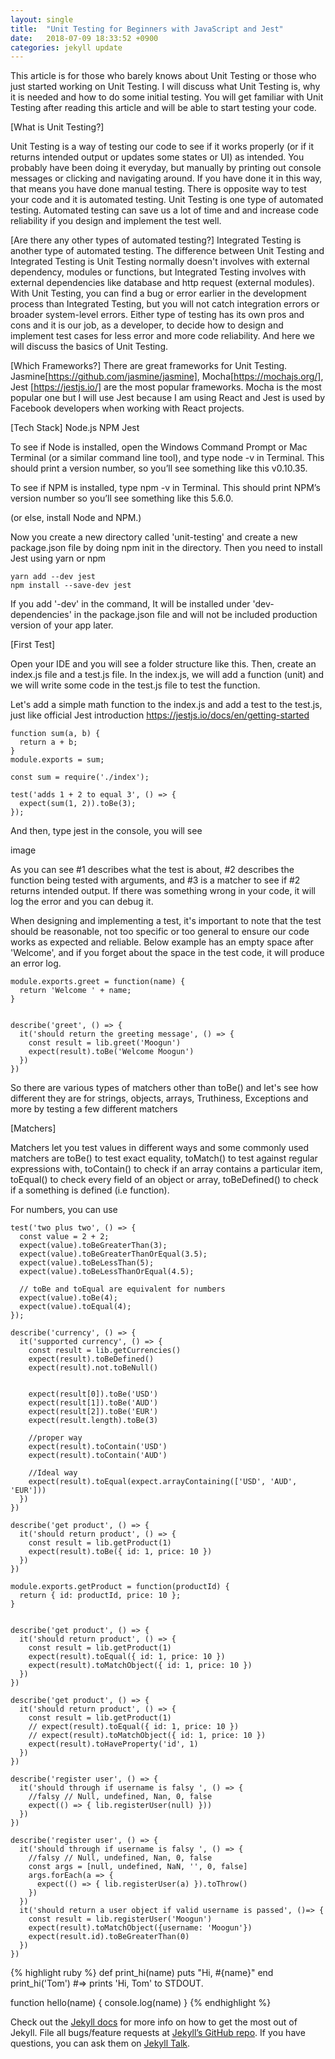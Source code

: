 ```yaml
---
layout: single
title:  "Unit Testing for Beginners with JavaScript and Jest"
date:   2018-07-09 18:33:52 +0900
categories: jekyll update
---
```


This article is for those who barely knows about Unit Testing or those who just started working on Unit Testing. I will discuss what Unit Testing is, why it is needed and how to do some initial testing. You will get familiar with Unit Testing after reading this article and will be able to start testing your code.

[What is Unit Testing?]

Unit Testing is a way of testing our code to see if it works properly (or if it returns intended output or updates some states or UI) as intended. You probably have been doing it everyday, but manually by printing out console messages or clicking and navigating around. If you have done it in this way, that means you have done manual testing. There is opposite way to test your code and it is automated testing. Unit Testing is one type of automated testing. Automated testing can save us a lot of time and and increase code reliability if you design and implement the test well.    


[Are there any other types of automated testing?]
Integrated Testing is another type of automated testing. The difference between Unit Testing and Integrated Testing is Unit Testing normally doesn't involves with  external dependency, modules or functions, but Integrated Testing involves with external dependencies like database and http request (external modules). With Unit Testing, you can find a bug or error earlier in the development process than Integrated Testing, but you will not catch integration errors or broader system-level errors. Either type of testing has its own pros and cons and it is our job, as a developer, to decide how to design and implement test cases for less error and more code reliability. And here we will discuss the basics of Unit Testing.

[Which Frameworks?]
There are great frameworks for Unit Testing. Jasmine[https://github.com/jasmine/jasmine], Mocha[https://mochajs.org/], Jest [https://jestjs.io/] are the most popular frameworks. Mocha is the most popular one but I will use Jest because I am using React and Jest is used by Facebook developers when working with React projects.


[Tech Stack]
Node.js
NPM
Jest

To see if Node is installed, open the Windows Command Prompt or Mac Terminal (or a similar command line tool), and type node -v in Terminal. This should print a version number, so you’ll see something like this v0.10.35.

To see if NPM is installed, type npm -v in Terminal. This should print NPM’s version number so you’ll see something like this 5.6.0.

(or else, install Node and NPM.)

Now you create a new directory called 'unit-testing' and create a new package.json file by doing npm init in the directory. Then you need to install Jest using yarn or npm

```
yarn add --dev jest
npm install --save-dev jest
```

If you add '-dev' in the command, It will be installed under 'dev-dependencies' in the package.json file and will not be included production version of your app later.


[First Test]

Open your IDE and you will see a folder structure like this. Then, create an index.js file and a test.js file. In the index.js, we will add a function (unit) and we will write some code in the test.js file to test the function.     


Let's add a simple math function to the index.js and add a test to the test.js, just like official Jest introduction https://jestjs.io/docs/en/getting-started

```
function sum(a, b) {
  return a + b;
}
module.exports = sum;
```

```
const sum = require('./index');

test('adds 1 + 2 to equal 3', () => {
  expect(sum(1, 2)).toBe(3);
});
```

And then, type jest in the console, you will see

image  

As you can see #1 describes what the test is about, #2 describes the function being tested with arguments, and #3 is a matcher to see if #2 returns intended output. If there was something wrong in your code, it will log the error and you can debug it.

When designing and implementing a test, it's important to note that the test should be reasonable, not too specific or too general to ensure our code works as expected and reliable. Below example has an empty space after 'Welcome', and if you forget about the space in the test code, it will produce an error log.  

```
module.exports.greet = function(name) {
  return 'Welcome ' + name;
}


describe('greet', () => {
  it('should return the greeting message', () => {
    const result = lib.greet('Moogun')
    expect(result).toBe('Welcome Moogun')
  })
})
```

So there are various types of matchers other than toBe() and let's see how different they are for strings, objects, arrays, Truthiness, Exceptions and more by testing a few different matchers  


[Matchers]

Matchers let you test values in different ways and some commonly used matchers are toBe() to test exact equality, toMatch() to test against regular expressions with, toContain() to check if an array contains a particular item, toEqual() to check every field of an object or array, toBeDefined() to check if a something is defined (i.e function).


For numbers, you can use  
```
test('two plus two', () => {
  const value = 2 + 2;
  expect(value).toBeGreaterThan(3);
  expect(value).toBeGreaterThanOrEqual(3.5);
  expect(value).toBeLessThan(5);
  expect(value).toBeLessThanOrEqual(4.5);

  // toBe and toEqual are equivalent for numbers
  expect(value).toBe(4);
  expect(value).toEqual(4);
});
```

```
describe('currency', () => {
  it('supported currency', () => {
    const result = lib.getCurrencies()
    expect(result).toBeDefined()
    expect(result).not.toBeNull()


    expect(result[0]).toBe('USD')
    expect(result[1]).toBe('AUD')
    expect(result[2]).toBe('EUR')
    expect(result.length).toBe(3)

    //proper way
    expect(result).toContain('USD')
    expect(result).toContain('AUD')

    //Ideal way
    expect(result).toEqual(expect.arrayContaining(['USD', 'AUD', 'EUR']))
  })
})
```

```
describe('get product', () => {
  it('should return product', () => {
    const result = lib.getProduct(1)
    expect(result).toBe({ id: 1, price: 10 })
  })
})
```

```
module.exports.getProduct = function(productId) {
  return { id: productId, price: 10 };
}


describe('get product', () => {
  it('should return product', () => {
    const result = lib.getProduct(1)
    expect(result).toEqual({ id: 1, price: 10 })
    expect(result).toMatchObject({ id: 1, price: 10 })
  })
})
```

```
describe('get product', () => {
  it('should return product', () => {
    const result = lib.getProduct(1)
    // expect(result).toEqual({ id: 1, price: 10 })
    // expect(result).toMatchObject({ id: 1, price: 10 })
    expect(result).toHaveProperty('id', 1)
  })
})
```


```
describe('register user', () => {
  it('should through if username is falsy ', () => {
    //falsy // Null, undefined, Nan, 0, false
    expect(() => { lib.registerUser(null) }))
  })
})
```

```
describe('register user', () => {
  it('should through if username is falsy ', () => {
    //falsy // Null, undefined, Nan, 0, false
    const args = [null, undefined, NaN, '', 0, false]
    args.forEach(a => {
      expect(() => { lib.registerUser(a) }).toThrow()
    })
  })
  it('should return a user object if valid username is passed', ()=> {
    const result = lib.registerUser('Moogun')
    expect(result).toMatchObject({username: 'Moogun'})
    expect(result.id).toBeGreaterThan(0)
  })
})

```

{% highlight ruby %}
def print_hi(name)
  puts "Hi, #{name}"
end
print_hi('Tom')
#=> prints 'Hi, Tom' to STDOUT.

function hello(name) {
  console.log(name)
}
{% endhighlight %}


Check out the [Jekyll docs][jekyll-docs] for more info on how to get the most out of Jekyll. File all bugs/feature requests at [Jekyll’s GitHub repo][jekyll-gh]. If you have questions, you can ask them on [Jekyll Talk][jekyll-talk].

[jekyll-docs]: https://jekyllrb.com/docs/home
[jekyll-gh]:   https://github.com/jekyll/jekyll
[jekyll-talk]: https://talk.jekyllrb.com/
